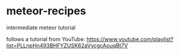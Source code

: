 # meteor-recipes
intermediate meteor tutorial

follows a tutorial from YouTube: https://www.youtube.com/playlist?list=PLLnpHn493BHFYZUSK62aVycgcAouqBt7V
